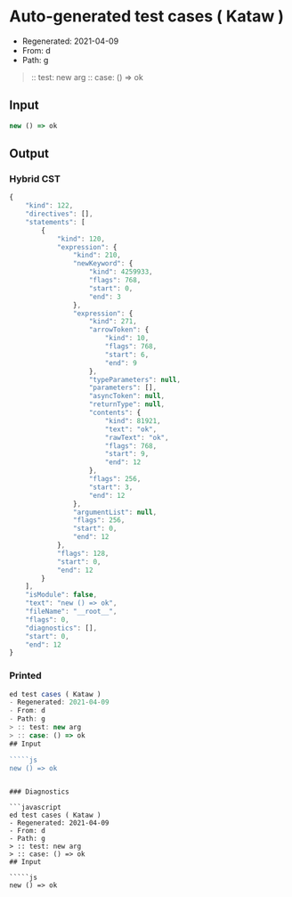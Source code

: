 # Auto-generated test cases ( Kataw )
- Regenerated: 2021-04-09
- From: d
- Path: g
> :: test: new arg
> :: case: () => ok
## Input

`````js
new () => ok
`````

## Output

### Hybrid CST

```javascript
{
    "kind": 122,
    "directives": [],
    "statements": [
        {
            "kind": 120,
            "expression": {
                "kind": 210,
                "newKeyword": {
                    "kind": 4259933,
                    "flags": 768,
                    "start": 0,
                    "end": 3
                },
                "expression": {
                    "kind": 271,
                    "arrowToken": {
                        "kind": 10,
                        "flags": 768,
                        "start": 6,
                        "end": 9
                    },
                    "typeParameters": null,
                    "parameters": [],
                    "asyncToken": null,
                    "returnType": null,
                    "contents": {
                        "kind": 81921,
                        "text": "ok",
                        "rawText": "ok",
                        "flags": 768,
                        "start": 9,
                        "end": 12
                    },
                    "flags": 256,
                    "start": 3,
                    "end": 12
                },
                "argumentList": null,
                "flags": 256,
                "start": 0,
                "end": 12
            },
            "flags": 128,
            "start": 0,
            "end": 12
        }
    ],
    "isModule": false,
    "text": "new () => ok",
    "fileName": "__root__",
    "flags": 0,
    "diagnostics": [],
    "start": 0,
    "end": 12
}
```

### Printed

```javascript
ed test cases ( Kataw )
- Regenerated: 2021-04-09
- From: d
- Path: g
> :: test: new arg
> :: case: () => ok
## Input

`````js
new () => ok
`````
```

### Diagnostics

```javascript
ed test cases ( Kataw )
- Regenerated: 2021-04-09
- From: d
- Path: g
> :: test: new arg
> :: case: () => ok
## Input

`````js
new () => ok
`````
```

